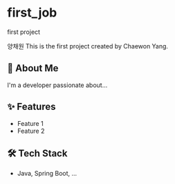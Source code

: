 # first_job
first project

양채원
This is the first project created by Chaewon Yang.

## 🚀 About Me

I'm a developer passionate about...

## ✨ Features

- Feature 1
- Feature 2

## 🛠️ Tech Stack

- Java, Spring Boot, ...
